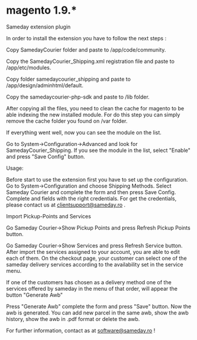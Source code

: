 # magento 1.9.*
Sameday extension plugin

In order to install the extension you have to follow the next steps :  

Copy SamedayCourier folder and paste to /app/code/community. 

Copy the SamedayCourier_Shipping.xml registration file and paste to /app/etc/modules.  

Copy folder samedaycourier_shipping and paste to /app/design/adminhtml/default.

Copy the samedaycourier-php-sdk and paste to /lib folder. 

After copying all the files, you need to clean the cache for magento to be able indexing the new installed module.
For do this step you can simply remove the cache folder you found on /var folder.

If everything went well, now you can see the module on the list. 

Go to System->Configuration->Advanced and look for SamedayCourier_Shipping. If you see the module in the list, select "Enable" and press
"Save Config" button.

Usage: 

Before start to use the extension first you have to set up the configuration.
Go to System->Configuration and choose Shipping Methods. Select Sameday Courier and complete the form and then
press Save Config. Complete <User> and <Password> fields with the right credentials. For get the credentials, please contact us at
clientsupport@sameday.ro .

Import Pickup-Points and Services 

Go Sameday Courier->Show Pickup Points and press Refresh Pickup Points button.

Go Sameday Courier->Show Services and press Refresh Service button. After import the services assigned to your account, 
you are able to edit each of them. 
On the checkout page, your customer can select one of the sameday delivery services according to the availability set in the service menu.

If one of the customers has chosen as a delivery method one of the services offered by sameday in the menu of that order, will appear the button "Generate Awb"

Press "Generate Awb" complete the form and press "Save" button. Now the awb is generated. You can add new parcel in the same awb, show the awb history, show the awb
in .pdf format or delete the awb.


For further information, contact as at software@sameday.ro !



